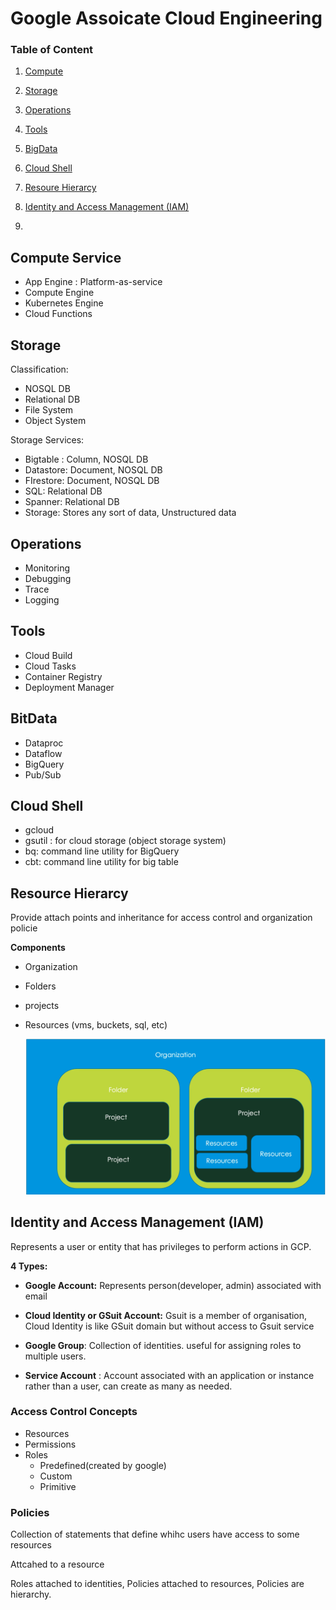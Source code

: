 # 		Google Assoicate Cloud Engineering

### Table of Content

1. [Compute](#Compute)

2. [Storage](#Storage)

3. [Operations](#Operations)

4. [Tools](#Tools)

5. [BigData](#BigData)

6. [Cloud Shell](#shell)

7. [Resoure Hierarcy](#ResourceHierarcy)

8. [Identity and Access Management (IAM)](#iam)

9. 

   

## Compute Service <a name="Compute"></a> 

* App Engine : Platform-as-service
* Compute Engine
* Kubernetes Engine
* Cloud Functions

## Storage <a name="Storage"></a>

Classification:

* NOSQL DB
* Relational DB
* File System
* Object System

Storage Services:

* Bigtable : Column, NOSQL DB
* Datastore: Document, NOSQL DB
* FIrestore: Document, NOSQL DB
* SQL: Relational DB
* Spanner: Relational DB
* Storage: Stores any sort of data, Unstructured data

## Operations <a name="Operations"></a>

* Monitoring
* Debugging
* Trace
* Logging

## Tools <a name="Tools"></a>

* Cloud Build
* Cloud Tasks
* Container Registry
* Deployment Manager

## BitData <a name="BitData"></a>

* Dataproc
* Dataflow
* BigQuery
* Pub/Sub

## Cloud Shell <a name="shell"></a>

* gcloud
* gsutil : for cloud storage (object storage system)
* bq: command line utility for BigQuery
* cbt: command line utility for big table

## Resource Hierarcy <a name="ResourceHierarcy"></a>

Provide attach points and inheritance for access control and organization policie

**Components**

* Organization 

* Folders

* projects

* Resources (vms, buckets, sql, etc)

  ![Resources-hirercy](./images/Resources-hirercy.png)

## Identity and Access Management (IAM) <a name="iam"></a> 

Represents a user or entity that has privileges to perform actions in GCP.

**4 Types:**

* **Google Account:** Represents person(developer, admin) associated with email

* **Cloud Identity or GSuit Account:** Gsuit is a member of organisation, Cloud Identity is like GSuit domain but without access to Gsuit service

* **Google Group**: Collection of identities. useful for assigning roles to multiple users.

* **Service Account** : Account associated with an application or instance rather than a user, can create as many as needed.

   

### Access Control Concepts

* Resources
* Permissions
* Roles
  * Predefined(created by google)
  * Custom
  * Primitive

### Policies

Collection of statements that define whihc users have access to some resources

Attcahed to a resource

Roles attached to identities, Policies attached to resources, Policies are hierarchy.

